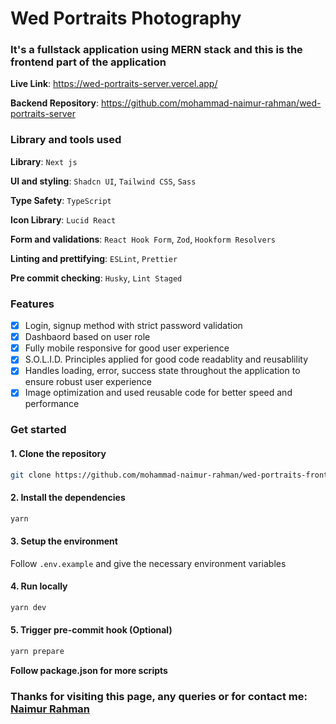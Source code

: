# Wed Portraits Photography

### It's a fullstack application using MERN stack and this is the frontend part of the application

**Live Link**: https://wed-portraits-server.vercel.app/

**Backend Repository**: https://github.com/mohammad-naimur-rahman/wed-portraits-server

### Library and tools used

**Library**: `Next js`

**UI and styling**: `Shadcn UI`, `Tailwind CSS`, `Sass`

**Type Safety**: `TypeScript`

**Icon Library**: `Lucid React`

**Form and validations**: `React Hook Form`, `Zod`, `Hookform Resolvers`

**Linting and prettifying**: `ESLint`, `Prettier`

**Pre commit checking**: `Husky`, `Lint Staged`

### Features

- [x] Login, signup method with strict password validation
- [x] Dashbaord based on user role
- [x] Fully mobile responsive for good user experience
- [x] S.O.L.I.D. Principles applied for good code readablity and reusablility
- [x] Handles loading, error, success state throughout the application to ensure robust user experience
- [x] Image optimization and used reusable code for better speed and performance

### Get started

#### 1. Clone the repository

```bash
git clone https://github.com/mohammad-naimur-rahman/wed-portraits-frontend
```

#### 2. Install the dependencies

```bash
yarn
```

#### 3. Setup the environment

Follow `.env.example` and give the necessary environment variables

#### 4. Run locally

```bash
yarn dev
```

#### 5. Trigger pre-commit hook (Optional)

```bash
yarn prepare
```

**Follow package.json for more scripts**

### Thanks for visiting this page, any queries or for contact me: [Naimur Rahman](https://www.linkedin.com/in/mohammad-naimur-rahman/)
